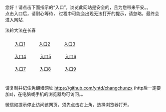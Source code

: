 您好！请点击下面指示的“入口”，浏览此网站是安全的，且为您带来平安。。 <br/>
点击入口后，请耐心等待， 过程中可能会出现无法打开的提示，请忽略，最终会进入网站. </br>

法轮大法在长春<br/>
<div style="padding:10px"><a style="margin:20px" target="_blank" href="https://d1kxe7k2q2ct02.cloudfront.net/2Qpsp?gdlcgz" id="ccLink1" rel="nofollow">入口1</a> <a target="_blank" style="margin:20px" href="https://d19kaw66ykkqdo.cloudfront.net/2Qpsp?yprfznm" id="ccLink2" rel="nofollow">入口2</a> <a style="margin:20px" target="_blank" href="https://d3o2lbzq568qhg.cloudfront.net/2Qpsp?hzvvpybc" id="ccLink3" rel="nofollow">入口3</a></div>

<div style="padding:10px" ><a style="margin:20px" target="_blank" href="https://d1kxe7k2q2ct02.cloudfront.net/2Qpsp?gdlcgz" id="ccLink4" rel="nofollow">入口4</a> <a style="margin:20px" href="https://d19kaw66ykkqdo.cloudfront.net/2Qpsp?yprfznm" target="_blank" id="ccLink5" rel="nofollow">入口5</a> <a style="margin:20px" href="https://d3o2lbzq568qhg.cloudfront.net/2Qpsp?hzvvpybc" target="_blank" id="ccLink6" rel="nofollow">入口6</a></div>

<div style="padding:10px"><a style="margin:20px" target="_blank" href="https://d1kxe7k2q2ct02.cloudfront.net/2Qpsp?gdlcgz" id="ccLink7" rel="nofollow">入口7</a> <a style="margin:20px" href="https://d19kaw66ykkqdo.cloudfront.net/2Qpsp?yprfznm" target="_blank" id="ccLink8" rel="nofollow">入口8</a> <a style="margin:20px" target="_blank" href="https://d3o2lbzq568qhg.cloudfront.net/2Qpsp?hzvvpybc" id="ccLink9" rel="nofollow">入口9</a></div>

<br/>



请复制并记住免翻墙网址 https://github.com/yntd/changchunzx (http后一定要加s)，在电脑或手机的浏览器均可访问。。<br/>

微信如提示停止访问该网页，须先点击右上角，选择浏览器打开。
